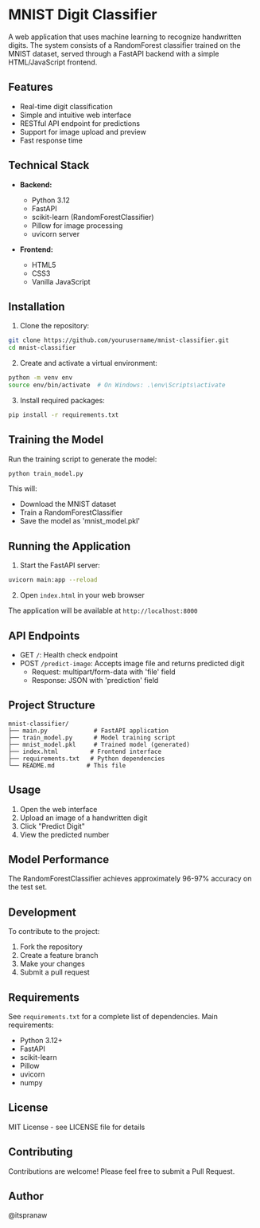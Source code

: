 # MNIST Digit Classifier

A web application that uses machine learning to recognize handwritten digits. The system consists of a RandomForest classifier trained on the MNIST dataset, served through a FastAPI backend with a simple HTML/JavaScript frontend.

## Features

- Real-time digit classification
- Simple and intuitive web interface
- RESTful API endpoint for predictions
- Support for image upload and preview
- Fast response time

## Technical Stack

- **Backend:**
  - Python 3.12
  - FastAPI
  - scikit-learn (RandomForestClassifier)
  - Pillow for image processing
  - uvicorn server

- **Frontend:**
  - HTML5
  - CSS3
  - Vanilla JavaScript

## Installation

1. Clone the repository:
```bash
git clone https://github.com/yourusername/mnist-classifier.git
cd mnist-classifier
```

2. Create and activate a virtual environment:
```bash
python -m venv env
source env/bin/activate  # On Windows: .\env\Scripts\activate
```

3. Install required packages:
```bash
pip install -r requirements.txt
```

## Training the Model

Run the training script to generate the model:
```bash
python train_model.py
```

This will:
- Download the MNIST dataset
- Train a RandomForestClassifier
- Save the model as 'mnist_model.pkl'

## Running the Application

1. Start the FastAPI server:
```bash
uvicorn main:app --reload
```

2. Open `index.html` in your web browser

The application will be available at `http://localhost:8000`

## API Endpoints

- GET `/`: Health check endpoint
- POST `/predict-image`: Accepts image file and returns predicted digit
  - Request: multipart/form-data with 'file' field
  - Response: JSON with 'prediction' field

## Project Structure

```
mnist-classifier/
├── main.py             # FastAPI application
├── train_model.py      # Model training script
├── mnist_model.pkl     # Trained model (generated)
├── index.html         # Frontend interface
├── requirements.txt   # Python dependencies
└── README.md         # This file
```

## Usage

1. Open the web interface
2. Upload an image of a handwritten digit
3. Click "Predict Digit"
4. View the predicted number

## Model Performance

The RandomForestClassifier achieves approximately 96-97% accuracy on the test set.

## Development

To contribute to the project:

1. Fork the repository
2. Create a feature branch
3. Make your changes
4. Submit a pull request

## Requirements

See `requirements.txt` for a complete list of dependencies. Main requirements:

- Python 3.12+
- FastAPI
- scikit-learn
- Pillow
- uvicorn
- numpy

## License

MIT License - see LICENSE file for details

## Contributing

Contributions are welcome! Please feel free to submit a Pull Request.

## Author

@itspranaw
